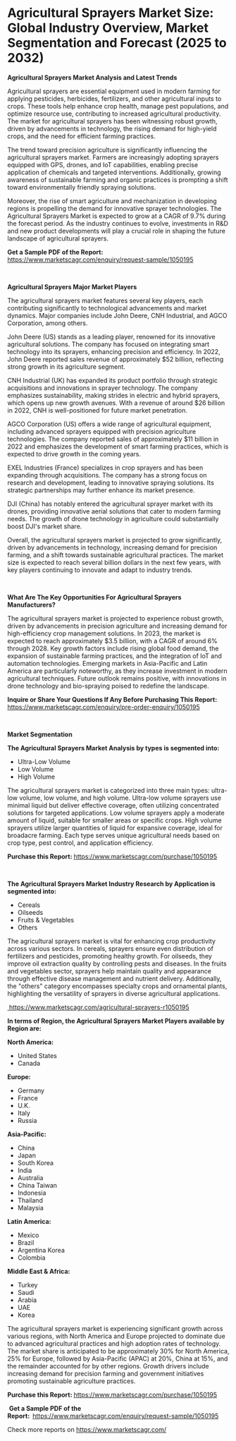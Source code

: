 <p><h1>Agricultural Sprayers Market Size: Global Industry Overview, Market Segmentation and Forecast (2025 to 2032)</h1></p><p><strong>Agricultural Sprayers Market Analysis and Latest Trends</strong></p>
<p><p>Agricultural sprayers are essential equipment used in modern farming for applying pesticides, herbicides, fertilizers, and other agricultural inputs to crops. These tools help enhance crop health, manage pest populations, and optimize resource use, contributing to increased agricultural productivity. The market for agricultural sprayers has been witnessing robust growth, driven by advancements in technology, the rising demand for high-yield crops, and the need for efficient farming practices.</p><p>The trend toward precision agriculture is significantly influencing the agricultural sprayers market. Farmers are increasingly adopting sprayers equipped with GPS, drones, and IoT capabilities, enabling precise application of chemicals and targeted interventions. Additionally, growing awareness of sustainable farming and organic practices is prompting a shift toward environmentally friendly spraying solutions.</p><p>Moreover, the rise of smart agriculture and mechanization in developing regions is propelling the demand for innovative sprayer technologies. The Agricultural Sprayers Market is expected to grow at a CAGR of 9.7% during the forecast period. As the industry continues to evolve, investments in R&D and new product developments will play a crucial role in shaping the future landscape of agricultural sprayers.</p></p>
<p><strong>Get a Sample PDF of the Report:&nbsp;</strong> <a href="https://www.marketscagr.com/enquiry/request-sample/1050195?utm_campaign=2465&utm_medium=2&utm_source=Github&utm_content=ia&utm_term=30032025&utm_id=agricultural-sprayers">https://www.marketscagr.com/enquiry/request-sample/1050195</a></p>
<p>&nbsp;</p>
<p><strong>Agricultural Sprayers Major Market Players</strong></p>
<p><p>The agricultural sprayers market features several key players, each contributing significantly to technological advancements and market dynamics. Major companies include John Deere, CNH Industrial, and AGCO Corporation, among others.</p><p>John Deere (US) stands as a leading player, renowned for its innovative agricultural solutions. The company has focused on integrating smart technology into its sprayers, enhancing precision and efficiency. In 2022, John Deere reported sales revenue of approximately $52 billion, reflecting strong growth in its agriculture segment.</p><p>CNH Industrial (UK) has expanded its product portfolio through strategic acquisitions and innovations in sprayer technology. The company emphasizes sustainability, making strides in electric and hybrid sprayers, which opens up new growth avenues. With a revenue of around $26 billion in 2022, CNH is well-positioned for future market penetration.</p><p>AGCO Corporation (US) offers a wide range of agricultural equipment, including advanced sprayers equipped with precision agriculture technologies. The company reported sales of approximately $11 billion in 2022 and emphasizes the development of smart farming practices, which is expected to drive growth in the coming years.</p><p>EXEL Industries (France) specializes in crop sprayers and has been expanding through acquisitions. The company has a strong focus on research and development, leading to innovative spraying solutions. Its strategic partnerships may further enhance its market presence.</p><p>DJI (China) has notably entered the agricultural sprayer market with its drones, providing innovative aerial solutions that cater to modern farming needs. The growth of drone technology in agriculture could substantially boost DJI's market share.</p><p>Overall, the agricultural sprayers market is projected to grow significantly, driven by advancements in technology, increasing demand for precision farming, and a shift towards sustainable agricultural practices. The market size is expected to reach several billion dollars in the next few years, with key players continuing to innovate and adapt to industry trends.</p></p>
<p>&nbsp;</p>
<p><strong>What Are The Key Opportunities For Agricultural Sprayers Manufacturers?</strong></p>
<p><p>The agricultural sprayers market is projected to experience robust growth, driven by advancements in precision agriculture and increasing demand for high-efficiency crop management solutions. In 2023, the market is expected to reach approximately $3.5 billion, with a CAGR of around 6% through 2028. Key growth factors include rising global food demand, the expansion of sustainable farming practices, and the integration of IoT and automation technologies. Emerging markets in Asia-Pacific and Latin America are particularly noteworthy, as they increase investment in modern agricultural techniques. Future outlook remains positive, with innovations in drone technology and bio-spraying poised to redefine the landscape.</p></p>
<p><strong>Inquire or Share Your Questions If Any Before Purchasing This Report:</strong> <a href="https://www.marketscagr.com/enquiry/pre-order-enquiry/1050195?utm_campaign=2465&utm_medium=2&utm_source=Github&utm_content=ia&utm_term=30032025&utm_id=agricultural-sprayers">https://www.marketscagr.com/enquiry/pre-order-enquiry/1050195</a></p>
<p>&nbsp;</p>
<p><strong>Market Segmentation</strong></p>
<p><strong>The Agricultural Sprayers Market Analysis by types is segmented into:</strong></p>
<p><ul><li>Ultra-Low Volume</li><li>Low Volume</li><li>High Volume</li></ul></p>
<p><p>The agricultural sprayers market is categorized into three main types: ultra-low volume, low volume, and high volume. Ultra-low volume sprayers use minimal liquid but deliver effective coverage, often utilizing concentrated solutions for targeted applications. Low volume sprayers apply a moderate amount of liquid, suitable for smaller areas or specific crops. High volume sprayers utilize larger quantities of liquid for expansive coverage, ideal for broadacre farming. Each type serves unique agricultural needs based on crop type, pest control, and application efficiency.</p></p>
<p><strong>Purchase this Report:&nbsp;</strong><a href="https://www.marketscagr.com/purchase/1050195?utm_campaign=2465&utm_medium=2&utm_source=Github&utm_content=ia&utm_term=30032025&utm_id=agricultural-sprayers">https://www.marketscagr.com/purchase/1050195</a></p>
<p>&nbsp;</p>
<p><strong>The Agricultural Sprayers Market Industry Research by Application is segmented into:</strong></p>
<p><ul><li>Cereals</li><li>Oilseeds</li><li>Fruits & Vegetables</li><li>Others</li></ul></p>
<p><p>The agricultural sprayers market is vital for enhancing crop productivity across various sectors. In cereals, sprayers ensure even distribution of fertilizers and pesticides, promoting healthy growth. For oilseeds, they improve oil extraction quality by controlling pests and diseases. In the fruits and vegetables sector, sprayers help maintain quality and appearance through effective disease management and nutrient delivery. Additionally, the "others" category encompasses specialty crops and ornamental plants, highlighting the versatility of sprayers in diverse agricultural applications.</p></p>
<p><a href="https://www.marketscagr.com/agricultural-sprayers-r1050195?utm_campaign=2465&utm_medium=2&utm_source=Github&utm_content=ia&utm_term=30032025&utm_id=agricultural-sprayers">&nbsp;https://www.marketscagr.com/agricultural-sprayers-r1050195</a></p>
<p><strong>In terms of Region, the Agricultural Sprayers Market Players available by Region are:</strong></p>
<p>
    <p> <strong> North America: </strong>
        <ul>
            <li>United States</li>
            <li>Canada</li>
        </ul>
        </p> 
    <p> <strong> Europe: </strong>
        <ul>
            <li>Germany</li>
            <li>France</li>
            <li>U.K.</li>
            <li>Italy</li>
            <li>Russia</li>
        </ul>
        </p> 
    <p> <strong> Asia-Pacific: </strong>
        <ul>
            <li>China</li>
            <li>Japan</li>
            <li>South Korea</li>
            <li>India</li>
            <li>Australia</li>
            <li>China Taiwan</li>
            <li>Indonesia</li>
            <li>Thailand</li>
            <li>Malaysia</li>
        </ul>
        </p> 
    <p> <strong> Latin America: </strong>
        <ul>
            <li>Mexico</li>
            <li>Brazil</li>
            <li>Argentina Korea</li>
            <li>Colombia</li>
        </ul>
        </p> 
    <p> <strong> Middle East & Africa: </strong>
        <ul>
            <li>Turkey</li>
            <li>Saudi</li>
            <li>Arabia</li>
            <li>UAE</li>
            <li>Korea</li>
        </ul>
    </p>
    </p>
<p><p>The agricultural sprayers market is experiencing significant growth across various regions, with North America and Europe projected to dominate due to advanced agricultural practices and high adoption rates of technology. The market share is anticipated to be approximately 30% for North America, 25% for Europe, followed by Asia-Pacific (APAC) at 20%, China at 15%, and the remainder accounted for by other regions. Growth drivers include increasing demand for precision farming and government initiatives promoting sustainable agriculture practices.</p></p>
<p><strong>Purchase this Report: </strong><a href="https://www.marketscagr.com/purchase/1050195?utm_campaign=2465&utm_medium=2&utm_source=Github&utm_content=ia&utm_term=30032025&utm_id=agricultural-sprayers">https://www.marketscagr.com/purchase/1050195</a></p>
<p>&nbsp;<strong>Get a Sample PDF of the Report:&nbsp;&nbsp;</strong><a href="https://www.marketscagr.com/enquiry/request-sample/1050195?utm_campaign=2465&utm_medium=2&utm_source=Github&utm_content=ia&utm_term=30032025&utm_id=agricultural-sprayers">https://www.marketscagr.com/enquiry/request-sample/1050195</a></p>
<p><strong></strong></p>
<p>Check more reports on <a href="https://www.marketscagr.com/?utm_campaign=2465&utm_medium=2&utm_source=Github&utm_content=ia&utm_term=30032025&utm_id=agricultural-sprayers">https://www.marketscagr.com/</a></p>